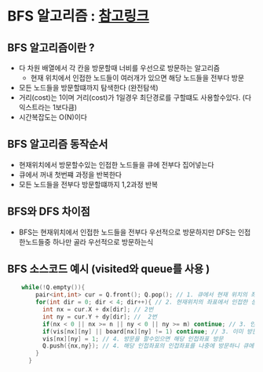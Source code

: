 # BFS 알고리즘 : [참고링크](https://blog.encrypted.gg/941?category=773649#recentEntries)

## BFS 알고리즘이란 ?

- 다 차원 배열에서 각 칸을 방문할때 너비를 우선으로 방문하는 알고리즘
  - 현재 위치에서 인접한 노드들이 여러개가 있으면 해당 노드들을 전부다 방문
- 모든 노드들을 방문할떄까지 탐색한다 (완전탐색)
- 거리(cost)는 1이며 거리(cost)가 1일경우 최단경로를 구할떄도 사용할수있다. (다익스트라는 1보다큼)
- 시간복잡도는 O(N)이다

## BFS 알고리즘 동작순서

- 현재위치에서 방문할수있는 인접한 노드들을 큐에 전부다 집어넣는다
- 큐에서 꺼내 첫번쨰 과정을 반복한다
- 모든 노드들을 전부다 방문할떄까지 1,2과정 반복

## BFS와 DFS 차이점

- BFS는 현재위치에서 인접한 노드들을 전부다 우선적으로 방문하지만 DFS는 인접한노드들중 하나만 골라 우선적으로 방문하는식

## BFS 소스코드 예시 (visited와 queue를 사용 )

```c++
    while(!Q.empty()){
        pair<int,int> cur = Q.front(); Q.pop(); // 1. 큐에서 현재 위치의 좌표를 뺸다
        for(int dir = 0; dir < 4; dir++){ // 2. 현재위치의 좌표에서 인접한 상하좌우 칸을 살펴볼 것이다.
          int nx = cur.X + dx[dir]; // 2번
          int ny = cur.Y + dy[dir]; //  2번
          if(nx < 0 || nx >= n || ny < 0 || ny >= m) continue; // 3. 인접한 좌표가 범위 밖일 경우 넘어감
          if(vis[nx][ny] || board[nx][ny] != 1) continue; // 3. 이미 방문한 칸은 재 방문 x
          vis[nx][ny] = 1; // 4. 방문을 할수있으면 해당 인접좌표 방문 
          Q.push({nx,ny}); // 4. 해당 인접좌표의 인접좌표를 나중에 방문하니 큐에 넣음
        }
      }

```
